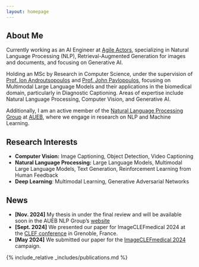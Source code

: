 ```yaml
---
layout: homepage
---
```


## About Me

Currently working as an AI Engineer at  [Agile Actors](https://www.agileactors.com), specializing in Natural Language Processing (NLP), Retrieval-Augmented Generation for images and documents, and focusing on Generative AI.

Holding an MSc by Research in Computer Science, under the supervision of [Prof. Ion Androutsopoulos](https://www2.aueb.gr/users/ion/) and [Prof. John Pavlopoulos](https://ipavlopoulos.github.io/),  focusing on Multimodal Large Language Models and their applications in the biomedical domain, particularly in Diagnostic Captioning. Areas of expertise include Natural Language Processing, Computer Vision, and Generative AI.

Additionally, I am an active member of the [Natural Language Processing Group](http://nlp.cs.aueb.gr/) at [AUEB](https://www.aueb.gr), where we engage in research on NLP and Machine Learning.



## Research Interests

- **Computer Vision:** Image Captioning, Object Detection, Video Captioning
- **Natural Language Processing:** Large Language Models, Multimodal Large Language Models, Text Generation, Reinforcement Learning from Human Feedback
- **Deep Learning**: Multimodal Learning, Generative Adversarial Networks


## News

- **[Nov. 2024]** My thesis in under the final review and will be available soon in the AUEB NLP Group’s [website](http://nlp.cs.aueb.gr/theses.html)
- **[Sept. 2024]** We presented our paper for ImageCLEFmedical 2024 at the [CLEF conference](https://clef2024.imag.fr/) in Grenoble, France.
- **[May 2024]** We submitted our paper for the [ImageCLEFmedical 2024](https://www.imageclef.org/2024/medical) campaign.


{% include_relative _includes/publications.md %}


<!-- {% include_relative _includes/services.md %} -->
